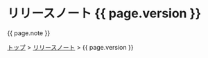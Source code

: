 # リリースノート {{ page.version }}

{{ page.note }}


[トップ](/) > [リリースノート](/pages/releases/releases) > {{ page.version }}
